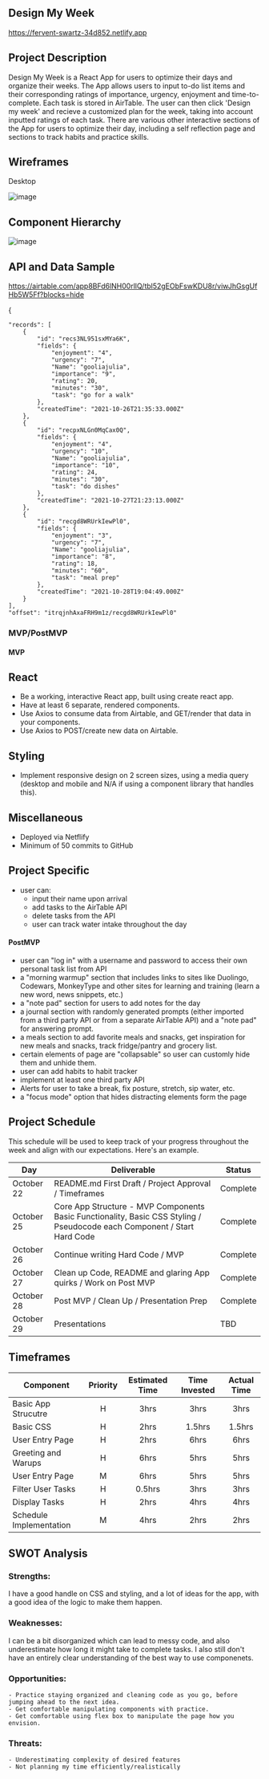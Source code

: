 
## Design My Week

https://fervent-swartz-34d852.netlify.app

## Project Description

Design My Week is a React App for users to optimize their days and organize their weeks. The App allows users to input to-do list items and their corresponding ratings of importance, urgency, enjoyment and time-to-complete. Each task is stored in AirTable. The user can then click 'Design my week' and recieve a customized plan for the week, taking into account inputted ratings of each task. There are various other interactive sections of the App for users to optimize their day, including a self reflection page and sections to track habits and practice skills.

## Wireframes

Desktop

![image](https://user-images.githubusercontent.com/87200663/139360273-32236cfa-c684-48cb-9dd2-12fd4231b2ec.png)


## Component Hierarchy

![image](https://user-images.githubusercontent.com/87200663/139365099-ae09c7c0-c06c-4da2-8c5d-18f59ac12b2d.png)


## API and Data Sample

https://airtable.com/app8BFd6lNH00rllQ/tbl52gEObFswKDU8r/viwJhGsgUfHb5W5Ff?blocks=hide

{

    "records": [
        {
            "id": "recs3NL951sxMYa6K",
            "fields": {
                "enjoyment": "4",
                "urgency": "7",
                "Name": "gooliajulia",
                "importance": "9",
                "rating": 20,
                "minutes": "30",
                "task": "go for a walk"
            },
            "createdTime": "2021-10-26T21:35:33.000Z"
        },
        {
            "id": "recpxNLGn0MqCax0Q",
            "fields": {
                "enjoyment": "4",
                "urgency": "10",
                "Name": "gooliajulia",
                "importance": "10",
                "rating": 24,
                "minutes": "30",
                "task": "do dishes"
            },
            "createdTime": "2021-10-27T21:23:13.000Z"
        },
        {
            "id": "recgd8WRUrkIewPl0",
            "fields": {
                "enjoyment": "3",
                "urgency": "7",
                "Name": "gooliajulia",
                "importance": "8",
                "rating": 18,
                "minutes": "60",
                "task": "meal prep"
            },
            "createdTime": "2021-10-28T19:04:49.000Z"
        }
    ],
    "offset": "itrqjnhAxaFRH9m1z/recgd8WRUrkIewPl0"

### MVP/PostMVP
  

#### MVP 


## React
- Be a working, interactive React app, built using create react app.
- Have at least 6 separate, rendered components.
- Use Axios to consume data from Airtable, and GET/render that data in your components.
- Use Axios to POST/create new data on Airtable.

## Styling
- Implement responsive design on 2 screen sizes, using a media query (desktop and mobile and N/A if using a component library that handles this).

## Miscellaneous
- Deployed via Netflify
- Minimum of 50 commits to GitHub

## Project Specific
- user can:
    - input their name upon arrival
    - add tasks to the AirTable API
    - delete tasks from the API
    - user can track water intake throughout the day

#### PostMVP  

- user can "log in" with a username and password to access their own personal task list from API
- a "morning warmup" section that includes links to sites like Duolingo, Codewars, MonkeyType and other sites for learning and training (learn a new word, news snippets, etc.)
- a "note pad" section for users to add notes for the day
- a journal section with randomly generated prompts (either imported from a third party API or from a separate AirTable API) and a "note pad" for answering prompt.
- a meals section to add favorite meals and snacks, get inspiration for new meals and snacks, track fridge/pantry and grocery list.
- certain elements of page are "collapsable" so user can customly hide them and unhide them.
- user can add habits to habit tracker
- implement at least one third party API
- Alerts for user to take a break, fix posture, stretch, sip water, etc.
- a "focus mode" option that hides distracting elements form the page

## Project Schedule

This schedule will be used to keep track of your progress throughout the week and align with our expectations. Here's an example.

|  Day | Deliverable | Status
|---|---| ---|
|October 22| README.md First Draft / Project Approval / Timeframes | Complete
|October 25| Core App Structure - MVP Components Basic Functionality, Basic CSS Styling / Pseudocode each Component / Start Hard Code| Complete
|October 26| Continue writing Hard Code / MVP | Complete
|October 27| Clean up Code, README and glaring App quirks / Work on Post MVP| Complete
|October 28| Post MVP / Clean Up / Presentation Prep | Complete
|October 29| Presentations | TBD

## Timeframes

| Component | Priority | Estimated Time | Time Invested | Actual Time |
| --- | :---: |  :---: | :---: | :---: |
| Basic App Strucutre | H | 3hrs| 3hrs | 3hrs |
| Basic CSS | H | 2hrs| 1.5hrs | 1.5hrs |
| User Entry Page | H | 2hrs| 6hrs | 6hrs |
| Greeting and Warups | H | 6hrs| 5hrs | 5hrs |
| User Entry Page | M | 6hrs| 5hrs | 5hrs |
| Filter User Tasks | H | 0.5hrs| 3hrs | 3hrs |
| Display Tasks | H | 2hrs| 4hrs | 4hrs |
| Schedule Implementation | M | 4hrs| 2hrs | 2hrs |

## SWOT Analysis

### Strengths:

I have a good handle on CSS and styling, and a lot of ideas for the app, with a good idea of the logic to make them happen.

### Weaknesses:

I can be a bit disorganized which can lead to messy code, and also underestimate how long it might take to complete tasks. I also still don't have an entirely clear understanding of the best way to use componenets.


### Opportunities:
    - Practice staying organized and cleaning code as you go, before jumping ahead to the next idea.
    - Get comfortable manipulating components with practice.
    - Get comfortable using flex box to manipulate the page how you envision.

### Threats:
    - Underestimating complexity of desired features
    - Not planning my time efficiently/realistically
